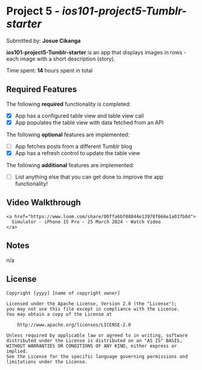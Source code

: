 # Project 5 - *ios101-project5-Tumblr-starter*

Submitted by: **Josue Cikanga**

**ios101-project5-Tumblr-starter** is an app that displays images in rows - each image with a short description (story).

Time spent: **14** hours spent in total

## Required Features

The following **required** functionality is completed:

- [X] App has a configured table view and table view call
- [X] App populates the table view with data fetched from an API

The following **optional** features are implemented:

- [ ] App fetches posts from a different Tumblr blog
- [X] App has a refresh control to update the table view

The following **additional** features are implemented:

- [ ] List anything else that you can get done to improve the app functionality!

## Video Walkthrough

    <a href="https://www.loom.com/share/00ffa6bf08844e13978f666e1a037b0d">
      Simulator - iPhone 15 Pro - 25 March 2024 - Watch Video
    </a>
    
## Notes

n/a

## License

    Copyright [yyyy] [name of copyright owner]

    Licensed under the Apache License, Version 2.0 (the "License");
    you may not use this file except in compliance with the License.
    You may obtain a copy of the License at

        http://www.apache.org/licenses/LICENSE-2.0

    Unless required by applicable law or agreed to in writing, software
    distributed under the License is distributed on an "AS IS" BASIS,
    WITHOUT WARRANTIES OR CONDITIONS OF ANY KIND, either express or implied.
    See the License for the specific language governing permissions and
    limitations under the License.
